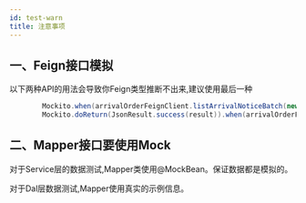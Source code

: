 ```yaml
---
id: test-warn
title: 注意事项
---
```


## 一、Feign接口模拟

以下两种API的用法会导致你Feign类型推断不出来,建议使用最后一种

```java title="建议使用最后一种"
        Mockito.when(arrivalOrderFeignClient.listArrivalNoticeBatch(new PmsArrivalNoticeBatchQueryDTO())).thenReturn(JsonResult.success(result));
        Mockito.doReturn(JsonResult.success(result)).when(arrivalOrderFeignClient).listArrivalNoticeBatch(Mockito.any());
```

## 二、Mapper接口要使用Mock

对于Service层的数据测试,Mapper类使用@MockBean。保证数据都是模拟的。

对于Dal层数据测试,Mapper使用真实的示例信息。
